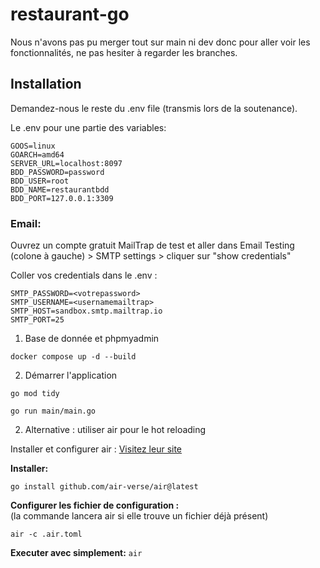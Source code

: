 ﻿# restaurant-go

Nous n'avons pas pu merger tout sur main ni dev donc pour aller voir les fonctionnalités, ne pas hesiter à regarder les branches.

## Installation 

Demandez-nous le reste du .env file (transmis lors de la soutenance).

Le .env pour une partie des variables: 
```
GOOS=linux
GOARCH=amd64
SERVER_URL=localhost:8097
BDD_PASSWORD=password
BDD_USER=root
BDD_NAME=restaurantbdd
BDD_PORT=127.0.0.1:3309
```

### Email:
Ouvrez un compte gratuit MailTrap de test et aller dans Email Testing (colone à gauche) > SMTP settings > cliquer sur "show credentials"

Coller vos credentials dans le .env : 
```
SMTP_PASSWORD=<votrepassword>
SMTP_USERNAME=<usernamemailtrap>
SMTP_HOST=sandbox.smtp.mailtrap.io
SMTP_PORT=25
```
1. Base de donnée et phpmyadmin 

``` docker compose up -d --build ```

2. Démarrer l'application

``` go mod tidy ```

``` go run main/main.go ```

2. Alternative : utiliser air pour le hot reloading

Installer et configurer air : [Visitez leur site](https://github.com/air-verse/air)

**Installer:**
```
go install github.com/air-verse/air@latest
```
**Configurer les fichier de configuration :** <br>
(la commande lancera air si elle trouve un fichier déjà présent)
```
air -c .air.toml
```

**Executer avec simplement:**
``` air ```
